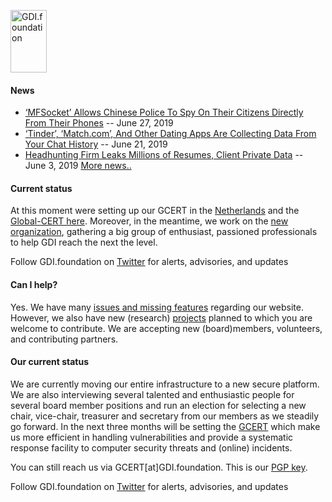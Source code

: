 
<a href="/"><img src="https://gdi.foundation/img/logo.png" alt="GDI.foundation" width="58" height="100" border="0" /></a>

#### News
* [‘MFSocket’ Allows Chinese Police To Spy On Their Citizens Directly From Their Phones](https://z6mag.com/2019/06/27/mfsocket-allows-chinese-police-to-spy-on-their-citizens-directly-from-their-phones/) -- June 27, 2019
* [‘Tinder’, ‘Match.com’, And Other Dating Apps Are Collecting Data From Your Chat History](https://z6mag.com/2019/06/21/tinder-match-com-and-other-dating-apps-are-collecting-data-from-your-chat-history/) -- June 21, 2019
* [Headhunting Firm Leaks Millions of Resumes, Client Private Data](https://www.bleepingcomputer.com/news/security/headhunting-firm-leaks-millions-of-resumes-client-private-data/) --  June 3, 2019
[More news..](/news/)

#### Current status
At this moment were setting up our GCERT in the [Netherlands](https://GCERT.NL) and the [Global-CERT here](https://GCERT.GLOBAL). Moreover, in the meantime, we work on the [new organization](/outlook_2019/), gathering a big group of enthusiast, passioned professionals to help GDI reach the next the level.

Follow GDI.foundation on [Twitter](https://twitter.com/GDI_fdn) for alerts, advisories, and updates 

#### Can I help?
Yes. We have many [issues and missing features](https://github.com/GDI-foundation/website/issues/) regarding our website.
However, we also have new (research) [projects](https://github.com/GDI-foundation/website/projects/) planned to which you are welcome to contribute. We are accepting new (board)members, volunteers, and contributing partners.

#### Our current status
We are currently moving our entire infrastructure to a new secure platform. We are also interviewing several talented and enthusiastic people for several board member positions and run an election for selecting a new chair, vice-chair, treasurer and secretary from our members as we steadily go forward. In the next three months will be setting the [GCERT](https://github.com/GCERT) which make us more efficient in handling vulnerabilities and provide a systematic response facility to computer security threats and (online) incidents.

You can still reach us via GCERT[at]GDI.foundation. 
This is our [PGP key](https://keybase.io/GDI_FDN/key.asc).

Follow GDI.foundation on [Twitter](https://twitter.com/GDI_fdn) for alerts, advisories, and updates 

